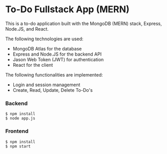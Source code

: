 # To-Do Fullstack App (MERN)

This is a to-do application built with the MongoDB (MERN) stack, Express, Node.JS, and React.

The following technologies are used:

* MongoDB Atlas for the database
* Express and Node.JS for the backend API
* Jason Web Token (JWT) for authentication
* React for the client


The following functionalities are implemented:

* Login and session management
* Create, Read, Update, Delete To-Do's

### Backend

```
$ npm install 
$ node app.js
```

### Frontend

```
$ npm install
$ npm start
```
